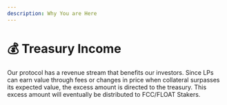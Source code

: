 ```yaml
---
description: Why You are Here
---
```


# 💰 Treasury Income

Our protocol has a revenue stream that benefits our investors. Since LPs can earn value through fees or changes in price when collateral surpasses its expected value, the excess amount is directed to the treasury. This excess amount will eventually be distributed to FCC/FLOAT Stakers.
